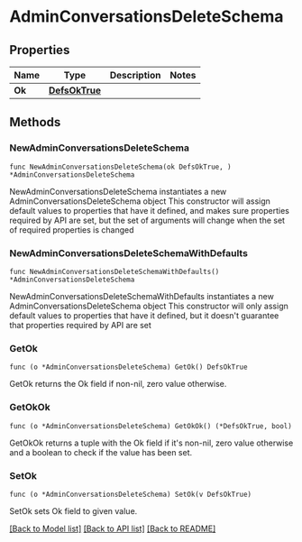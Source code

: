 # AdminConversationsDeleteSchema

## Properties

Name | Type | Description | Notes
------------ | ------------- | ------------- | -------------
**Ok** | [**DefsOkTrue**](DefsOkTrue.md) |  | 

## Methods

### NewAdminConversationsDeleteSchema

`func NewAdminConversationsDeleteSchema(ok DefsOkTrue, ) *AdminConversationsDeleteSchema`

NewAdminConversationsDeleteSchema instantiates a new AdminConversationsDeleteSchema object
This constructor will assign default values to properties that have it defined,
and makes sure properties required by API are set, but the set of arguments
will change when the set of required properties is changed

### NewAdminConversationsDeleteSchemaWithDefaults

`func NewAdminConversationsDeleteSchemaWithDefaults() *AdminConversationsDeleteSchema`

NewAdminConversationsDeleteSchemaWithDefaults instantiates a new AdminConversationsDeleteSchema object
This constructor will only assign default values to properties that have it defined,
but it doesn't guarantee that properties required by API are set

### GetOk

`func (o *AdminConversationsDeleteSchema) GetOk() DefsOkTrue`

GetOk returns the Ok field if non-nil, zero value otherwise.

### GetOkOk

`func (o *AdminConversationsDeleteSchema) GetOkOk() (*DefsOkTrue, bool)`

GetOkOk returns a tuple with the Ok field if it's non-nil, zero value otherwise
and a boolean to check if the value has been set.

### SetOk

`func (o *AdminConversationsDeleteSchema) SetOk(v DefsOkTrue)`

SetOk sets Ok field to given value.



[[Back to Model list]](../README.md#documentation-for-models) [[Back to API list]](../README.md#documentation-for-api-endpoints) [[Back to README]](../README.md)


